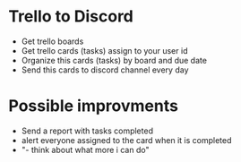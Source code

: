 # Trello to Discord

- Get trello boards
- Get trello cards (tasks) assign to your user id 
- Organize this cards (tasks) by board and due date
- Send this cards to discord channel every day


# Possible improvments
- Send a report with tasks completed 
- alert everyone assigned to the card when it is completed
- "- think about what more i can do"